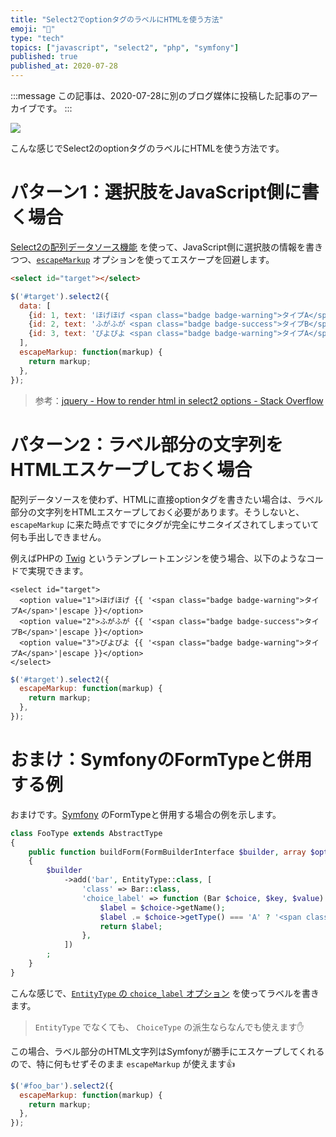 ```yaml
---
title: "Select2でoptionタグのラベルにHTMLを使う方法"
emoji: "🎻"
type: "tech"
topics: ["javascript", "select2", "php", "symfony"]
published: true
published_at: 2020-07-28
---
```


:::message
この記事は、2020-07-28に別のブログ媒体に投稿した記事のアーカイブです。
:::

![](https://tva1.sinaimg.cn/large/007S8ZIlgy1ggyswtutvaj31s00acjsg.jpg)

こんな感じでSelect2のoptionタグのラベルにHTMLを使う方法です。

# パターン1：選択肢をJavaScript側に書く場合

[Select2の配列データソース機能](https://select2.org/data-sources/arrays) を使って、JavaScript側に選択肢の情報を書きつつ、[`escapeMarkup`](https://select2.org/configuration/options-api) オプションを使ってエスケープを回避します。

```html
<select id="target"></select>
```

```js
$('#target').select2({
  data: [
    {id: 1, text: 'ほげほげ <span class="badge badge-warning">タイプA</span>'},
    {id: 2, text: 'ふがふが <span class="badge badge-success">タイプB</span>'},
    {id: 3, text: 'ぴよぴよ <span class="badge badge-warning">タイプA</span>'},
  ],
  escapeMarkup: function(markup) {
    return markup;
  },
});
```

> 参考：[jquery - How to render html in select2 options - Stack Overflow](https://stackoverflow.com/questions/36360783/how-to-render-html-in-select2-options)

# パターン2：ラベル部分の文字列をHTMLエスケープしておく場合

配列データソースを使わず、HTMLに直接optionタグを書きたい場合は、ラベル部分の文字列をHTMLエスケープしておく必要があります。そうしないと、 `escapeMarkup` に来た時点ですでにタグが完全にサニタイズされてしまっていて何も手出しできません。

例えばPHPの [Twig](https://twig.symfony.com/) というテンプレートエンジンを使う場合、以下のようなコードで実現できます。

```twig
<select id="target">
  <option value="1">ほげほげ {{ '<span class="badge badge-warning">タイプA</span>'|escape }}</option>
  <option value="2">ふがふが {{ '<span class="badge badge-success">タイプB</span>'|escape }}</option>
  <option value="3">ぴよぴよ {{ '<span class="badge badge-warning">タイプA</span>'|escape }}</option>
</select>
```

```js
$('#target').select2({
  escapeMarkup: function(markup) {
    return markup;
  },
});
```

# おまけ：SymfonyのFormTypeと併用する例

おまけです。[Symfony](https://symfony.com/) のFormTypeと併用する場合の例を示します。

```php
class FooType extends AbstractType
{
    public function buildForm(FormBuilderInterface $builder, array $options)
    {
        $builder
            ->add('bar', EntityType::class, [
                'class' => Bar::class,
                'choice_label' => function (Bar $choice, $key, $value) {
                    $label = $choice->getName();
                    $label .= $choice->getType() === 'A' ? '<span class="badge badge-warning">タイプA</span>' : '<span class="badge badge-success">タイプB</span>';
                    return $label;
                },
            ])
        ;
    }
}
```

こんな感じで、[`EntityType` の `choice_label` オプション](https://symfony.com/doc/current/reference/forms/types/entity.html#choice-label) を使ってラベルを書きます。

> `EntityType` でなくても、 `ChoiceType` の派生ならなんでも使えます✋

この場合、ラベル部分のHTML文字列はSymfonyが勝手にエスケープしてくれるので、特に何もせずそのまま `escapeMarkup` が使えます👍

```js
$('#foo_bar').select2({
  escapeMarkup: function(markup) {
    return markup;
  },
});
```
